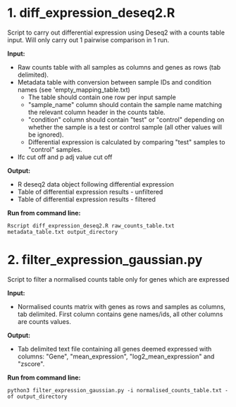 # 1. diff_expression_deseq2.R

Script to carry out differential expression using Deseq2 with a counts table input. Will only carry out
1 pairwise comparison in 1 run.

**Input:**
* Raw counts table with all samples as columns and genes as rows (tab delimited).
* Metadata table with conversion between sample IDs and condition names (see 'empty_mapping_table.txt)
  - The table should contain one row per input sample
  - "sample_name" column should contain the sample name matching the relevant column header in the counts table.
  - "condition" column should contain "test" or "control"  depending on whether the sample is a test or control sample (all other values will be ignored). 
  - Differential expression is calculated by comparing "test" samples to "control" samples.
* lfc cut off and p adj value cut off

**Output:**
* R deseq2 data object following differential expression
* Table of differential expression results - unfiltered
* Table of differential expression results - filtered

**Run from command line:**

```
Rscript diff_expression_deseq2.R raw_counts_table.txt metadata_table.txt output_directory
```

# 2. filter_expression_gaussian.py

Script to filter a normalised counts table only for genes which are expressed

**Input:**
* Normalised counts matrix with genes as rows and samples as columns, tab delimited. First column contains gene names/ids, all other columns are counts values.

**Output:**
* Tab delimited text file containing all genes deemed expressed with columns: "Gene", "mean_expression", "log2_mean_expression" and "zscore".

**Run from command line:**

```
python3 filter_expression_gaussian.py -i normalised_counts_table.txt -of output_directory
```
